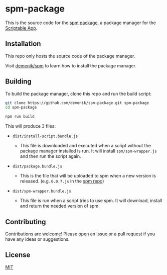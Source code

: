 # spm-package

This is the source code for the [spm package](https://github.com/demenik/spm/tree/main/packages/spm-team/spm), a package manager for the [Scriptable App](https://scriptable.app/).

## Installation

This repo only hosts the source code of the package manager.

Visit [demenik/spm](https://github.com/demenik/spm) to learn how to install the package manager.

## Building

To build the package manager, clone this repo and run the build script:

```bash
git clone https://github.com/demenik/spm-package.git spm-package
cd spm-package

npm run build
```

This will produce 3 files:

- `dist/install-script.bundle.js`

  - This file is downloaded and executed when a script without the package manager installed is run. It will install `spm/spm-wrapper.js` and then run the script again.

- `dist/package.bundle.js`

  - This is the file that will be uploaded to spm when a new version is released. (e.g. `0.0.7.js` in the [spm repo](https://github.com/demenik/spm/tree/main/packages/spm-team/spm))

- `dist/spm-wrapper.bundle.js`

  - This file is run when a script tries to use spm. It will download, install and return the needed version of spm.

## Contributing

Contributions are welcome! Please open an issue or a pull request if you have any ideas or suggestions.

## License

[MIT](https://github.com/demenik/spm-package/blob/main/LICENSE.md)

